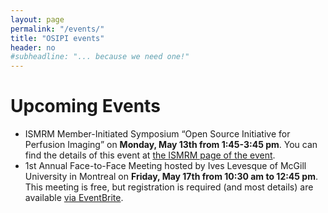 ```yaml
---
layout: page
permalink: "/events/"
title: "OSIPI events"
header: no
#subheadline: "... because we need one!"
---
```


# Upcoming Events

* ISMRM Member-Initiated Symposium “Open Source Initiative for Perfusion Imaging” on **Monday, May 13th from 1:45-3:45 pm**. You can find the details of this event at [the ISMRM page of the event](https://www.ismrm.org/19/program_files/MIS04.htm).
* 1st Annual Face-to-Face Meeting hosted by Ives Levesque of McGill University in Montreal on **Friday, May 17th from 10:30 am to 12:45 pm**. This meeting is free, but registration is required (and most details) are available [via EventBrite](https://www.eventbrite.com/e/osipis-first-annual-face-to-face-meeting-in-montreal-2019-tickets-57199759019).
